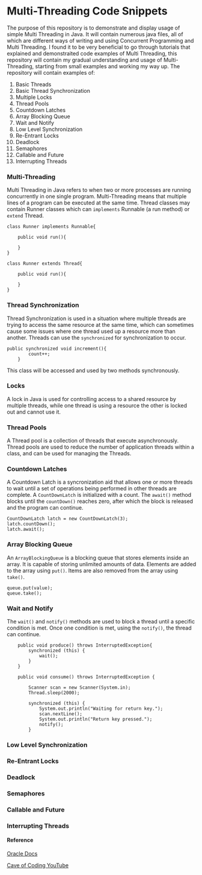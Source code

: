 # Multi-Threading Code Snippets
The purpose of this repository is to demonstrate and display usage of simple Multi Threading in Java. It will contain numerous java files, all of which are different ways of writing and using Concurrent Programming and Multi Threading. I found it to be very beneficial to go through tutorials that explained and demonstraited code examples of Multi Threading, this repository will contain my gradual understanding and usage of Multi-Threading, starting from small examples and working my way up.
The repository will contain examples of:

1. Basic Threads
2. Basic Thread Synchronization
3. Multiple Locks
4. Thread Pools
5. Countdown Latches
6. Array Blocking Queue
7. Wait and Notify
8. Low Level Synchronization
9. Re-Entrant Locks
10. Deadlock
11. Semaphores
12. Callable and Future
13. Interrupting Threads 

### Multi-Threading
Multi Threading in Java refers to when two or more processes are running concurrently in one single program. Multi-Threading means that multiple lines of a program can be executed at the same time.
Thread classes may contain Runner classes which can `implements` Runnable (a run method) or `extend` Thread.

```
class Runner implements Runnable{
    
    public void run(){
    
    }
}

class Runner extends Thread{

    public void run(){
    
    }
}

```
### Thread Synchronization
Thread Synchronization is used in a situation where multiple threads are trying to access the same resource at the same time, which can sometimes cause some issues where one thread used up a resource more than another. Threads can use the `synchronized` for synchronization to occur. 

```
public synchronized void increment(){
		count++;
	}
```
This class will be accessed and used by two methods synchronously.

### Locks
A lock in Java is used for controlling access to a shared resource by multiple threads, while one thread is using a resource the other is locked out and cannot use it.

### Thread Pools
A Thread pool is a collection of threads that execute asynchronously. Thread pools are used to reduce the number of application threads within a class, and can be used for managing the Threads.

### Countdown Latches
A Countdown Latch is a syncronization aid that allows one or more threads to wait until a set of operations being performed in other threads are complete. A `CountDownLatch` is initialized with a count. The `await()` method blocks until the `countDown()` reaches zero, after which the block is released and the program can continue.

```
CountDownLatch latch = new CountDownLatch(3);
latch.countDown();
latch.await();
```
### Array Blocking Queue
An `ArrayBlockingQueue` is a blocking queue that stores elements inside an array. It is capable of storing unlimited amounts of data. Elements are added to the array using `put()`. Items are also removed from the array using `take()`.
```
queue.put(value);
queue.take();
```
### Wait and Notify
The `wait()` and `notify()` methods are used to block a thread until a specific condition is met. Once one condition is met, using the `notify()`, the thread can continue.
```
    public void produce() throws InterruptedException{
		synchronized (this) {
			wait();
		}
	}
	
	public void consume() throws InterruptedException {
		
		Scanner scan = new Scanner(System.in);
		Thread.sleep(2000);
		
		synchronized (this) {
			System.out.println("Waiting for return key.");
			scan.nextLine();
			System.out.println("Return key pressed.");
			notify();			
		}
```
### Low Level Synchronization

### Re-Entrant Locks

### Deadlock

### Semaphores

### Callable and Future

### Interrupting Threads

#### Reference
[Oracle Docs](https://docs.oracle.com/javase/7/docs/)

[Cave of Coding YouTube](https://www.youtube.com/user/caveofprogramming)

